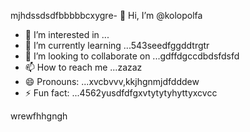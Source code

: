 mjhdssdsdfbbbbbcxygre- 👋 Hi, I’m @kolopolfa
- 👀 I’m interested in ...
- 🌱 I’m currently learning ...543seedfggddtrgtr
- 💞️ I’m looking to collaborate on ...gdffdgccdbdsfdsfd
- 📫 How to reach me ...zazaz
- 😄 Pronouns: ...xvcbvvv,kkjhgnmjdfdddew
- ⚡ Fun fact: ...4562yusdfdfgxvtytytyhyttyxcvcc
<!---bvfv15sddsj,kj,kerxvc
kolopolfa/kolopolfa is a ✨ special ✨ repository bdsrwefecause its `README.md` (this file) appears on your GitHub profile.564552
You can click the Preview link to take a look at your changes.543hnjmmjjmkui36363gbf
--->
wrewfhhgngh
